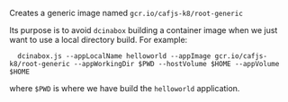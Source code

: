 Creates a generic image named `gcr.io/cafjs-k8/root-generic`

Its purpose is to avoid `dcinabox` building a container image when we just want to use a local directory build. For example:

      dcinabox.js --appLocalName helloworld --appImage gcr.io/cafjs-k8/root-generic --appWorkingDir $PWD --hostVolume $HOME --appVolume $HOME

where  `$PWD` is where we have build the `helloworld` application.
